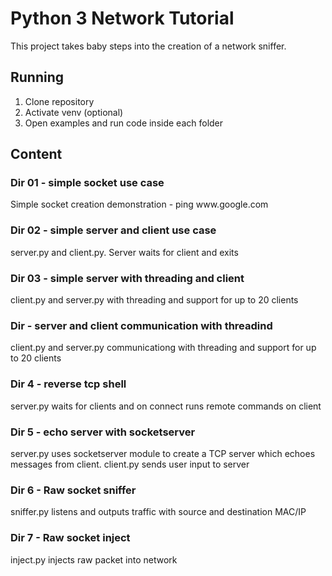 <h1>Python 3 Network Tutorial</h1>

This project takes baby steps into the creation of a network sniffer.

<h2>Running</h2>

<ol>
  <li>Clone repository</li>
  <li>Activate venv (optional)</li>
  <li>Open examples and run code inside each folder</li>
</ol>

<h2>Content</h2>

<h3>Dir 01 - simple socket use case </h3>
<p>Simple socket creation demonstration - ping www.google.com</p>

<h3>Dir 02 - simple server and client use case </h3>
<p>server.py and client.py. Server waits for client and exits</p>

<h3>Dir 03 - simple server with threading and client</h3>
<p>client.py and server.py with threading and support for up to 20 clients</p>

<h3>Dir - server and client communication with threadind </h3>
<p>client.py and server.py communicationg with threading and support for up to 20 clients</p>



<h3>Dir 4 - reverse tcp shell</h3>
<p>server.py waits for clients and on connect runs remote commands on client</p>

<h3>Dir 5 - echo server with socketserver</h3>
<p>server.py uses socketserver module to create a TCP server which echoes messages from client. client.py sends user input to server</p>

<h3>Dir 6 - Raw socket sniffer</h3>
<p>sniffer.py listens and outputs traffic with source and destination MAC/IP</p>

<h3>Dir 7 - Raw socket inject</h3>
<p>inject.py injects raw packet into network</p>